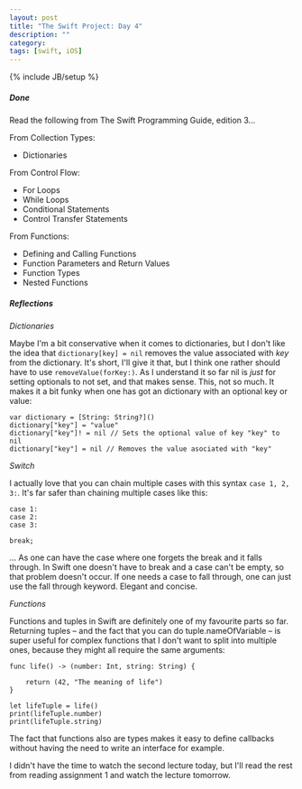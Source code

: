 ```yaml
---
layout: post
title: "The Swift Project: Day 4"
description: ""
category:
tags: [swift, iOS]
---
```


{% include JB/setup %}

##### Done

Read the following from The Swift Programming Guide, edition 3...

From Collection Types:

* Dictionaries


From Control Flow:

* For Loops
* While Loops
* Conditional Statements
* Control Transfer Statements


From Functions:

* Defining and Calling Functions
* Function Parameters and Return Values
* Function Types
* Nested Functions


##### Reflections


*Dictionaries*

Maybe I'm a bit conservative when it comes to dictionaries, but I don't like the idea that `dictionary[key] = nil` removes the value associated with *key* from the dictionary. It's short, I'll give it that, but I think one rather should have to use `removeValue(forKey:)`. As I understand it so far nil is *just* for setting optionals to not set, and that makes sense. This, not so much. It makes it a bit funky when one has got an dictionary with an optional key or value:

```
var dictionary = [String: String?]()
dictionary["key"] = "value"
dictionary["key"]! = nil // Sets the optional value of key "key" to nil
dictionary["key"] = nil // Removes the value asociated with "key"

```

*Switch*

I actually love that you can chain multiple cases with this syntax `case 1, 2, 3:`. It's far safer than chaining multiple cases like this:

```
case 1:
case 2:
case 3:

break;
```
... As one can have the case where one forgets the break and it falls through. In Swift one doesn't have to break and a case can't be empty, so that problem doesn't occur. If one needs a case to fall through, one can just use the fall through keyword. Elegant and concise.


*Functions*

Functions and tuples in Swift are definitely one of my favourite parts so far. Returning tuples – and the fact that you can do tuple.nameOfVariable – is super useful for complex functions that I don't want to split into multiple ones, because they might all require the same arguments:

```
func life() -> (number: Int, string: String) {

    return (42, "The meaning of life")
}

let lifeTuple = life()
print(lifeTuple.number)
print(lifeTuple.string)
```

The fact that functions also are types makes it easy to define callbacks without having the need to write an interface for example.



I didn't have the time to watch the second lecture today, but I'll read the rest from reading assignment 1 and watch the lecture tomorrow.

